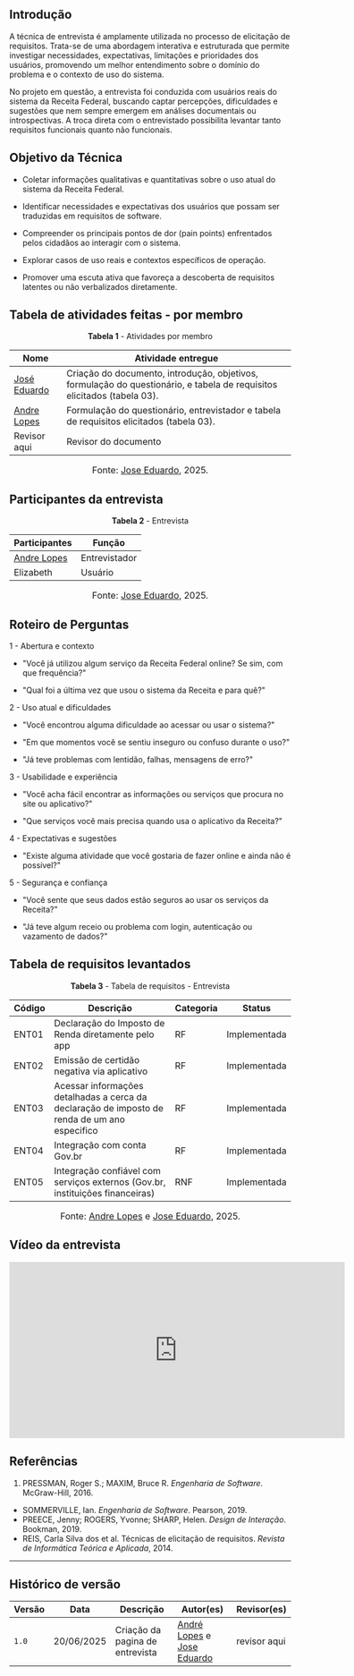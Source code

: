 ## Introdução 

A técnica de entrevista é amplamente utilizada no processo de elicitação de requisitos. Trata-se de uma abordagem interativa e estruturada que permite investigar necessidades, expectativas, limitações e prioridades dos usuários, promovendo um melhor entendimento sobre o domínio do problema e o contexto de uso do sistema.

No projeto em questão, a entrevista foi conduzida com usuários reais do sistema da Receita Federal, buscando captar percepções, dificuldades e sugestões que nem sempre emergem em análises documentais ou introspectivas. A troca direta com o entrevistado possibilita levantar tanto requisitos funcionais quanto não funcionais.

##  Objetivo da Técnica

- Coletar informações qualitativas e quantitativas sobre o uso atual do sistema da Receita Federal.

- Identificar necessidades e expectativas dos usuários que possam ser traduzidas em requisitos de software.

- Compreender os principais pontos de dor (pain points) enfrentados pelos cidadãos ao interagir com o sistema.

- Explorar casos de uso reais e contextos específicos de operação. 

- Promover uma escuta ativa que favoreça a descoberta de requisitos latentes ou não verbalizados diretamente.

## Tabela de atividades feitas - por membro

<p style="text-align: center"><b>Tabela 1</b> - Atividades por membro</p>

|Nome                                                | Atividade entregue                        | 
| -------------------------------------------------- | ----------------------------------------- | 
| [José Eduardo](https://github.com/jevprado)        | Criação do documento, introdução, objetivos, formulação do questionário, e tabela de requisitos elicitados (tabela 03).       | 
| [Andre Lopes](https://github.com/andrewslopes)     | Formulação do questionário, entrevistador e tabela de requisitos elicitados (tabela 03).         | 
| Revisor aqui     | Revisor do documento        | 


<font size="3"><p style="text-align: center">Fonte: [Jose Eduardo](https://github.com/jevprado), 2025.</p></font>


## Participantes da entrevista 

<p style="text-align: center"><b>Tabela 2</b> - Entrevista</p>

| Participantes                                   | Função           | 
| ----------------------------------------------- | ---------------- | 
| [Andre Lopes](https://github.com/andrewslopes)  | Entrevistador  | 
| Elizabeth                                       | Usuário          | 

<font size="3"><p style="text-align: center">Fonte: [Jose Eduardo](https://github.com/jevprado), 2025.</p></font>

##  Roteiro de Perguntas

1 - Abertura e contexto

- "Você já utilizou algum serviço da Receita Federal online? Se sim, com que frequência?"

- "Qual foi a última vez que usou o sistema da Receita e para quê?"

2 - Uso atual e dificuldades

- "Você encontrou alguma dificuldade ao acessar ou usar o sistema?"

- "Em que momentos você se sentiu inseguro ou confuso durante o uso?"

- "Já teve problemas com lentidão, falhas, mensagens de erro?"

3 -  Usabilidade e experiência

- "Você acha fácil encontrar as informações ou serviços que procura no site ou aplicativo?"

- "Que serviços você mais precisa quando usa o aplicativo da Receita?"

4 - Expectativas e sugestões

- "Existe alguma atividade que você gostaria de fazer online e ainda não é possível?"

5 - Segurança e confiança

- "Você sente que seus dados estão seguros ao usar os serviços da Receita?"

- "Já teve algum receio ou problema com login, autenticação ou vazamento de dados?"

## Tabela de requisitos levantados 

<p style="text-align: center"><b>Tabela 3</b> - Tabela de requisitos - Entrevista </p>

| Código | Descrição                                                                               | Categoria | Status        | 
| ------ | --------------------------------------------------------------------------------------- | --------- |-------------- |    
| ENT01  | Declaração do Imposto de Renda diretamente pelo app                                     | RF        | Implementada  |
| ENT02  | Emissão de certidão negativa via aplicativo                                             | RF        | Implementada  |
| ENT03  | Acessar informações detalhadas a cerca da declaração de imposto de renda de um ano especifico                                                                                         | RF        | Implementada  |
| ENT04  | Integração com conta Gov.br                                                       | RF        | Implementada  |
| ENT05  | Integração confiável com serviços externos (Gov.br, instituições financeiras)                                                      | RNF        | Implementada  |


<font size="3"><p style="text-align: center">Fonte: [Andre Lopes](https://github.com/andrewslopes) e [Jose Eduardo](https://github.com/jevprado), 2025.</p></font>

## Vídeo da entrevista 

<iframe width="600" height="315" 
        src="https://www.youtube.com/embed/GHoDEMr5AQw" 
        title="YouTube video player" 
        frameborder="0" 
        allow="accelerometer; autoplay; clipboard-write; encrypted-media; gyroscope; picture-in-picture; web-share" 
        referrerpolicy="strict-origin-when-cross-origin" 
        allowfullscreen>
</iframe>

##  Referências

1. PRESSMAN, Roger S.; MAXIM, Bruce R. *Engenharia de Software*. McGraw-Hill, 2016.  
- SOMMERVILLE, Ian. *Engenharia de Software*. Pearson, 2019.  
- PREECE, Jenny; ROGERS, Yvonne; SHARP, Helen. *Design de Interação*. Bookman, 2019.  
- REIS, Carla Silva dos et al. Técnicas de elicitação de requisitos. *Revista de Informática Teórica e Aplicada*, 2014.

---
## Histórico de versão
Versão |   Data  | Descrição | Autor(es) | Revisor(es)
------ | ---- | ------ | ---------- | ----------
`1.0` | 20/06/2025 | Criação da pagina de entrevista | [André Lopes](https://github.com/andrewslopes) e [Jose Eduardo](https://github.com/jevprado) | revisor aqui |
